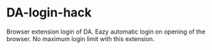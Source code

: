 # DA-login-hack

Browser extension login of DA.
Eazy automatic login on opening of the browser.
No maximum login limit with this extension.

